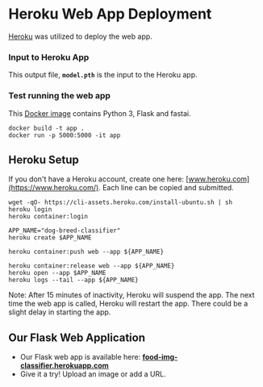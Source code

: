 # Heroku Web App Deployment

[Heroku](https://www.heroku.com/) was utilized to deploy the web app.

### Input to Heroku App

This output file, **`model.pth`** is the input to the Heroku app.  

 
### Test running the web app
This [Docker image](https://github.com/npatta01/web-deep-learning-classifier/blob/master/Dockerfile) contains Python 3, Flask and fastai.
```
docker build -t app .
docker run -p 5000:5000 -it app 
```

## Heroku Setup
If you don't have a Heroku account, create one here: [www.heroku.com](https://www.heroku.com/).  Each line can be copied and submitted.  
```
wget -qO- https://cli-assets.heroku.com/install-ubuntu.sh | sh
heroku login
heroku container:login

APP_NAME="dog-breed-classifier"
heroku create $APP_NAME

heroku container:push web --app ${APP_NAME}

heroku container:release web --app ${APP_NAME}
heroku open --app $APP_NAME
heroku logs --tail --app ${APP_NAME}
```

Note:  After 15 minutes of inactivity, Heroku will suspend the app.  The next time the web app is called, Heroku will restart the app.  There could be a slight delay in starting the app.
 
## Our Flask Web Application
- Our Flask web app is available here:  [**food-img-classifier.herokuapp.com**](https://food-img-classifier.herokuapp.com)
- Give it a try!  Upload an image or add a URL. 

